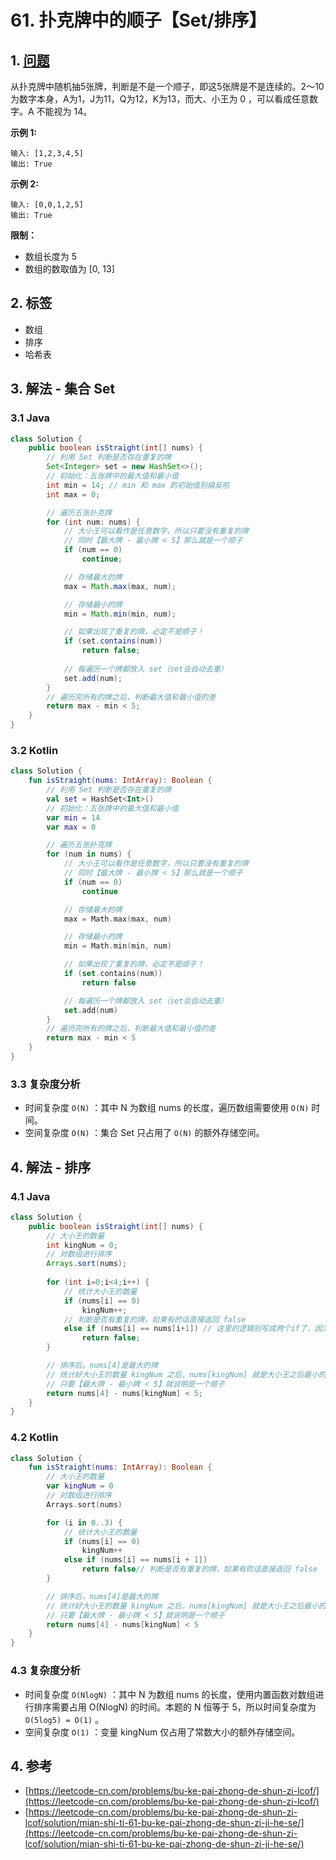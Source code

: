 # 61. 扑克牌中的顺子【Set/排序】

## 1. [问题](https://leetcode-cn.com/problems/bu-ke-pai-zhong-de-shun-zi-lcof/)

从扑克牌中随机抽5张牌，判断是不是一个顺子，即这5张牌是不是连续的。2～10为数字本身，A为1，J为11，Q为12，K为13，而大、小王为 0 ，可以看成任意数字。A 不能视为 14。

**示例 1:**

```text
输入: [1,2,3,4,5]
输出: True
```

**示例 2:**

```text
输入: [0,0,1,2,5]
输出: True
```

**限制：**

* 数组长度为 5 
* 数组的数取值为 \[0, 13\] 

## 2. 标签

* 数组
* 排序
* 哈希表

## 3. 解法 - 集合 Set

### 3.1 Java

```java
class Solution {
    public boolean isStraight(int[] nums) {
        // 利用 Set 判断是否存在重复的牌
        Set<Integer> set = new HashSet<>();
        // 初始化：五张牌中的最大值和最小值
        int min = 14; // min 和 max 的初始值别搞反啦
        int max = 0;

        // 遍历五张扑克牌
        for (int num: nums) {
            // 大小王可以看作是任意数字，所以只要没有重复的牌
            // 同时【最大牌 - 最小牌 < 5】那么就是一个顺子
            if (num == 0)
                continue;

            // 存储最大的牌
            max = Math.max(max, num);

            // 存储最小的牌
            min = Math.min(min, num);

            // 如果出现了重复的牌，必定不是顺子！
            if (set.contains(num))
                return false;
             
            // 每遍历一个牌都放入 set（set会自动去重）
            set.add(num);
        }
        // 遍历完所有的牌之后，判断最大值和最小值的差
        return max - min < 5;
    }
}
```

### 3.2 Kotlin

```kotlin
class Solution {
    fun isStraight(nums: IntArray): Boolean {
        // 利用 Set 判断是否存在重复的牌
        val set = HashSet<Int>()
        // 初始化：五张牌中的最大值和最小值
        var min = 14
        var max = 0

        // 遍历五张扑克牌
        for (num in nums) {
            // 大小王可以看作是任意数字，所以只要没有重复的牌
            // 同时【最大牌 - 最小牌 < 5】那么就是一个顺子
            if (num == 0)
                continue

            // 存储最大的牌
            max = Math.max(max, num)

            // 存储最小的牌
            min = Math.min(min, num)

            // 如果出现了重复的牌，必定不是顺子！
            if (set.contains(num))
                return false

            // 每遍历一个牌都放入 set（set会自动去重）
            set.add(num)
        }
        // 遍历完所有的牌之后，判断最大值和最小值的差
        return max - min < 5
    }
}
```

### 3.3 复杂度分析

* 时间复杂度 `O(N)` ：其中 N 为数组 nums 的长度，遍历数组需要使用 `O(N)` 时间。
* 空间复杂度 `O(N)` ：集合 Set 只占用了 `O(N)` 的额外存储空间。

## 4. 解法 - 排序

### 4.1 Java

```java
class Solution {
    public boolean isStraight(int[] nums) {
        // 大小王的数量
        int kingNum = 0;
        // 对数组进行排序
        Arrays.sort(nums);
        
        for (int i=0;i<4;i++) {
            // 统计大小王的数量
            if (nums[i] == 0)
                kingNum++;
            // 判断是否有重复的牌，如果有的话直接返回 false
            else if (nums[i] == nums[i+1]) // 这里的逻辑别写成两个if了，因为可能会有两个连续的0！
                return false;
        }

        // 排序后，nums[4]是最大的牌
        // 统计好大小王的数量 kingNum 之后，nums[kingNum] 就是大小王之后最小的一张牌
        // 只要【最大牌 - 最小牌 < 5】就说明是一个顺子
        return nums[4] - nums[kingNum] < 5;
    } 
}

```

### 4.2 Kotlin

```kotlin
class Solution {
    fun isStraight(nums: IntArray): Boolean {
        // 大小王的数量
        var kingNum = 0
        // 对数组进行排序
        Arrays.sort(nums)

        for (i in 0..3) {
            // 统计大小王的数量
            if (nums[i] == 0)
                kingNum++
            else if (nums[i] == nums[i + 1])
                return false// 判断是否有重复的牌，如果有的话直接返回 false
        }

        // 排序后，nums[4]是最大的牌
        // 统计好大小王的数量 kingNum 之后，nums[kingNum] 就是大小王之后最小的一张牌
        // 只要【最大牌 - 最小牌 < 5】就说明是一个顺子
        return nums[4] - nums[kingNum] < 5
    }
}
```

### 4.3 复杂度分析

* 时间复杂度 `O(NlogN)` ：其中 N 为数组 nums 的长度，使用内置函数对数组进行排序需要占用 O\(NlogN\) 的时间。本题的 N 恒等于 5，所以时间复杂度为 `O(5log5) = O(1)` 。
* 空间复杂度 `O(1)` ：变量 kingNum 仅占用了常数大小的额外存储空间。

## 4. 参考

* [https://leetcode-cn.com/problems/bu-ke-pai-zhong-de-shun-zi-lcof/](https://leetcode-cn.com/problems/bu-ke-pai-zhong-de-shun-zi-lcof/)
* [https://leetcode-cn.com/problems/bu-ke-pai-zhong-de-shun-zi-lcof/solution/mian-shi-ti-61-bu-ke-pai-zhong-de-shun-zi-ji-he-se/](https://leetcode-cn.com/problems/bu-ke-pai-zhong-de-shun-zi-lcof/solution/mian-shi-ti-61-bu-ke-pai-zhong-de-shun-zi-ji-he-se/)


